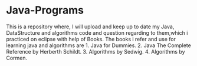 # Java-Programs
This is a repository where, I will upload and keep up to date my Java, DataStructure and algorithms code and question regarding to them,which i practiced on eclipse with help of Books.
The books i refer and use for learning java and algorithms are 1. Java for Dummies. 2. Java The Complete Reference by Herberth Schildt. 3. Algorithms by Sedwig. 4. Algorithms by  Cormen.
